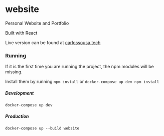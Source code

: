 # website
Personal Website and Portfolio

Built with React

Live version can be found at [carlossousa.tech](https://carlossousa.tech)


### Running

If it is the first time you are running the project, the npm modules will be missing.

Install them by running ``npm install`` or ``docker-compose up dev npm install``

##### Development

``docker-compose up dev``

##### Production

``docker-compose up --build website``